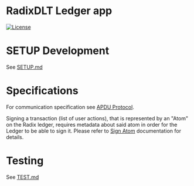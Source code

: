 # RadixDLT Ledger app
[![License](https://img.shields.io/badge/License-Apache%202.0-blue.svg)](https://opensource.org/licenses/Apache-2.0)

# SETUP Development
See [SETUP.md](SETUP.md)

# Specifications

For communication specification see [APDU Protocol](APDUSPEC.md).

Signing a transaction (list of user actions), that is represented by an "Atom" on the Radix ledger, requires metadata about said atom in order for the Ledger to be able to sign it. Please refer to [Sign Atom](https://github.com/radixdlt/radixdlt-ledger-app/blob/main/app/src/sign_atom/README.md) documentation for details.

# Testing
See [TEST.md](TEST.md)
